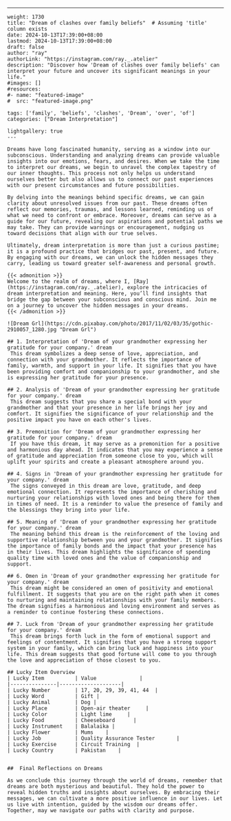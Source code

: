 ---
    weight: 1730
    title: "Dream of clashes over family beliefs"  # Assuming 'title' column exists
    date: 2024-10-13T17:39:00+08:00
    lastmod: 2024-10-13T17:39:00+08:00
    draft: false
    author: "ray"
    authorLink: "https://instagram.com/ray._.atelier"
    description: "Discover how 'Dream of clashes over family beliefs' can interpret your future and uncover its significant meanings in your life."
    #images: []
    #resources:
    #- name: "featured-image"
    #  src: "featured-image.png"
    
    tags: ['family', 'beliefs', 'clashes', 'Dream', 'over', 'of']
    categories: ["Dream Interpretation"]
    
    lightgallery: true
    ---
    
    Dreams have long fascinated humanity, serving as a window into our subconscious. Understanding and analyzing dreams can provide valuable insights into our emotions, fears, and desires. When we take the time to interpret our dreams, we begin to unravel the complex tapestry of our inner thoughts. This process not only helps us understand ourselves better but also allows us to connect our past experiences with our present circumstances and future possibilities.
    
    By delving into the meanings behind specific dreams, we can gain clarity about unresolved issues from our past. These dreams often reflect our memories, traumas, and lessons learned, reminding us of what we need to confront or embrace. Moreover, dreams can serve as a guide for our future, revealing our aspirations and potential paths we may take. They can provide warnings or encouragement, nudging us toward decisions that align with our true selves.
    
    Ultimately, dream interpretation is more than just a curious pastime; it is a profound practice that bridges our past, present, and future. By engaging with our dreams, we can unlock the hidden messages they carry, leading us toward greater self-awareness and personal growth.
    
    {{< admonition >}}
    Welcome to the realm of dreams, where I, [Ray](https://instagram.com/ray._.atelier), explore the intricacies of dream interpretation and meaning. Here, you’ll find insights that bridge the gap between your subconscious and conscious mind. Join me on a journey to uncover the hidden messages in your dreams.
    {{< /admonition >}}
    
    ![Dream Grl](https://cdn.pixabay.com/photo/2017/11/02/03/35/gothic-2910057_1280.jpg "Dream Grl")
    
    ## 1. Interpretation of 'Dream of your grandmother expressing her gratitude for your company.' dream
     This dream symbolizes a deep sense of love, appreciation, and connection with your grandmother. It reflects the importance of family, warmth, and support in your life. It signifies that you have been providing comfort and companionship to your grandmother, and she is expressing her gratitude for your presence.
    
    ## 2. Analysis of 'Dream of your grandmother expressing her gratitude for your company.' dream
     This dream suggests that you share a special bond with your grandmother and that your presence in her life brings her joy and comfort. It signifies the significance of your relationship and the positive impact you have on each other's lives.
    
    ## 3. Premonition for 'Dream of your grandmother expressing her gratitude for your company.' dream
     If you have this dream, it may serve as a premonition for a positive and harmonious day ahead. It indicates that you may experience a sense of gratitude and appreciation from someone close to you, which will uplift your spirits and create a pleasant atmosphere around you.
    
    ## 4. Signs in 'Dream of your grandmother expressing her gratitude for your company.' dream
     The signs conveyed in this dream are love, gratitude, and deep emotional connection. It represents the importance of cherishing and nurturing your relationships with loved ones and being there for them in times of need. It is a reminder to value the presence of family and the blessings they bring into your life.
    
    ## 5. Meaning of 'Dream of your grandmother expressing her gratitude for your company.' dream
     The meaning behind this dream is the reinforcement of the loving and supportive relationship between you and your grandmother. It signifies the importance of family bonds and the impact that your presence has in their lives. This dream highlights the significance of spending quality time with loved ones and the value of companionship and support.
    
    ## 6. Omen in 'Dream of your grandmother expressing her gratitude for your company.' dream
     This dream might be considered an omen of positivity and emotional fulfillment. It suggests that you are on the right path when it comes to nurturing and maintaining relationships with your family members. The dream signifies a harmonious and loving environment and serves as a reminder to continue fostering these connections.
    
    ## 7. Luck from 'Dream of your grandmother expressing her gratitude for your company.' dream
     This dream brings forth luck in the form of emotional support and feelings of contentment. It signifies that you have a strong support system in your family, which can bring luck and happiness into your life. This dream suggests that good fortune will come to you through the love and appreciation of those closest to you.
    
    ## Lucky Item Overview
    | Lucky Item          | Value              |
    |---------------|--------------------|
    | Lucky Number        | 17, 20, 29, 39, 41, 44  |
    | Lucky Word          | Gift |
    | Lucky Animal        | Dog |
    | Lucky Place         | Open-air theater     |
    | Lucky Color         | Light lime     |
    | Lucky Food          | Cheeseboard      |
    | Lucky Instrument    | Balalaika |
    | Lucky Flower        | Mums    |
    | Lucky Job           | Quality Assurance Tester       |
    | Lucky Exercise      | Circuit Training  |
    | Lucky Country       | Pakistan    |
    
    
    ##  Final Reflections on Dreams
    
    As we conclude this journey through the world of dreams, remember that dreams are both mysterious and beautiful. They hold the power to reveal hidden truths and insights about ourselves. By embracing their messages, we can cultivate a more positive influence in our lives. Let us live with intention, guided by the wisdom our dreams offer. Together, may we navigate our paths with clarity and purpose.
    